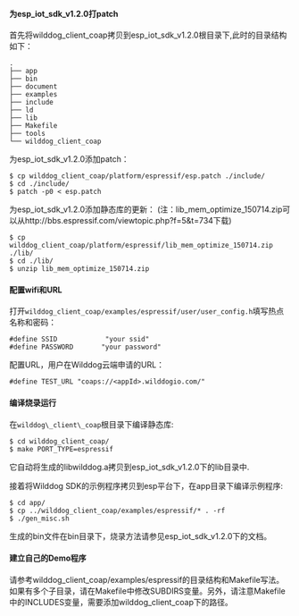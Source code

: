#### 为esp\_iot\_sdk\_v1.2.0打patch

首先将wilddog\_client\_coap拷贝到esp\_iot\_sdk\_v1.2.0根目录下,此时的目录结构如下：

	.
	├── app
	├── bin
	├── document
	├── examples
	├── include
	├── ld
	├── lib
	├── Makefile
	├── tools
	└── wilddog_client_coap


为esp\_iot\_sdk\_v1.2.0添加patch：

	$ cp wilddog_client_coap/platform/espressif/esp.patch ./include/
	$ cd ./include/
	$ patch -p0 < esp.patch

为esp\_iot\_sdk\_v1.2.0添加静态库的更新：
(注：lib\_mem\_optimize\_150714.zip可以从http://bbs.espressif.com/viewtopic.php?f=5&t=734下载)

	$ cp wilddog_client_coap/platform/espressif/lib_mem_optimize_150714.zip ./lib/
	$ cd ./lib/
	$ unzip lib_mem_optimize_150714.zip


#### 配置wifi和URL
打开`wilddog_client_coap/examples/espressif/user/user_config.h`填写热点名称和密码：


	#define SSID            "your ssid"
	#define PASSWORD       "your password"


配置URL，用户在Wilddog云端申请的URL：

	#define TEST_URL "coaps://<appId>.wilddogio.com/"


#### 编译烧录运行
在`wilddog\_client\_coap`根目录下编译静态库:

	$ cd wilddog_client_coap/
	$ make PORT_TYPE=espressif
 	
它自动将生成的libwilddog.a拷贝到esp\_iot\_sdk\_v1.2.0下的lib目录中.

接着将Wilddog SDK的示例程序拷贝到esp平台下，在app目录下编译示例程序:

	$ cd app/
	$ cp ../wilddog_client_coap/examples/espressif/* . -rf
	$ ./gen_misc.sh

生成的bin文件在bin目录下，烧录方法请参见esp\_iot\_sdk\_v1.2.0下的文档。

#### 建立自己的Demo程序

请参考wilddog\_client\_coap/examples/espressif的目录结构和Makefile写法。如果有多个子目录，请在Makefile中修改SUBDIRS变量。另外，请注意Makefile中的INCLUDES变量，需要添加wilddog\_client\_coap下的路径。
